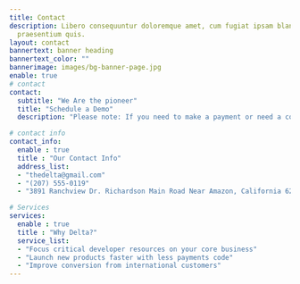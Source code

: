 ```yaml
---
title: Contact
description: Libero consequuntur doloremque amet, cum fugiat ipsam blanditiis corrupti
  praesentium quis.
layout: contact
bannertext: banner heading
bannertext_color: ""
bannerimage: images/bg-banner-page.jpg
enable: true
# contact
contact:
  subtitle: "We Are the pioneer"
  title: "Schedule a Demo"
  description: "Please note: If you need to make a payment or need a copy of a receipt, please call 877-735-2910 and select Option 1."

# contact info
contact_info:
  enable : true
  title : "Our Contact Info"
  address_list:
  - "thedelta@gmail.com"
  - "(207) 555-0119"
  - "3891 Ranchview Dr. Richardson Main Road Near Amazon, California 62639"

# Services
services:
  enable : true
  title : "Why Delta?"
  service_list:
  - "Focus critical developer resources on your core business"
  - "Launch new products faster with less payments code"
  - "Improve conversion from international customers"
---
```


